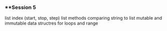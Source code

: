 ### **Session 5
list index (start, stop, step)
list methods
comparing string to list
mutable and immutable data structres
for loops and range
